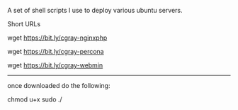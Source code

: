 A set of shell scripts I use to deploy various ubuntu servers.


Short URLs

wget https://bit.ly/cgray-nginxphp

wget https://bit.ly/cgray-percona

wget https://bit.ly/cgray-webmin

------------------------------------------
once downloaded do the following:

chmod u+x <FILENAME>
sudo ./<FILENAME>
